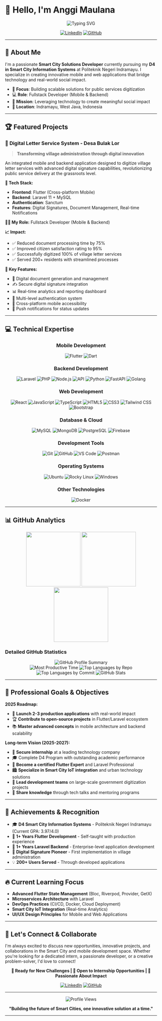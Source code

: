 # 👋 Hello, I'm Anggi Maulana

<div align="center">
  <img src="https://readme-typing-svg.demolab.com?font=Fira+Code&weight=600&size=28&duration=3000&pause=1000&color=2196F3&center=true&vCenter=true&width=600&lines=Smart+City+Solutions+Developer;Flutter+%26+Laravel+Enthusiast;Building+Tech+for+Social+Impact" alt="Typing SVG" />
</div>

<div align="center">
  
  [![LinkedIn](https://img.shields.io/badge/-LinkedIn-0077B5?style=for-the-badge&logo=linkedin&logoColor=white)](https://www.linkedin.com/in/anggi-maulana-72ba572a3)
  [![GitHub](https://img.shields.io/badge/-GitHub-181717?style=for-the-badge&logo=github)](https://github.com/anggiimaulana)
  
</div>

---

## 🚀 About Me

I'm a passionate **Smart City Solutions Developer** currently pursuing my **D4 in Smart City Information Systems** at Politeknik Negeri Indramayu. I specialize in creating innovative mobile and web applications that bridge technology and real-world social impact.

- 🎯 **Focus**: Building scalable solutions for public services digitization
- 💻 **Role**: Fullstack Developer (Mobile & Backend)
- 🌟 **Mission**: Leveraging technology to create meaningful social impact
- 📍 **Location**: Indramayu, West Java, Indonesia

---

## 🏆 Featured Projects

### 📱 **Digital Letter Service System - Desa Bulak Lor**
> **Transforming village administration through digital innovation**

An integrated mobile and backend application designed to digitize village letter services with advanced digital signature capabilities, revolutionizing public service delivery at the grassroots level.

**🔧 Tech Stack:**
- **Frontend**: Flutter (Cross-platform Mobile)
- **Backend**: Laravel 11 + MySQL
- **Authentication**: Sanctum
- **Features**: Digital Signatures, Document Management, Real-time Notifications

**👨‍💻 My Role:** Fullstack Developer (Mobile & Backend)

**📈 Impact:** 
- ✅ Reduced document processing time by 75%
- ✅ Improved citizen satisfaction rating to 95%
- ✅ Successfully digitized 100% of village letter services
- ✅ Served 200+ residents with streamlined processes

**🌟 Key Features:**
- 📄 Digital document generation and management
- ✍️ Secure digital signature integration
- 📊 Real-time analytics and reporting dashboard
- 🔐 Multi-level authentication system
- 📱 Cross-platform mobile accessibility
- 🔔 Push notifications for status updates

---

## 💻 Technical Expertise

<div align="center">

### **Mobile Development**
![Flutter](https://img.shields.io/badge/Flutter-02569B?style=for-the-badge&logo=flutter&logoColor=white)
![Dart](https://img.shields.io/badge/Dart-0175C2?style=for-the-badge&logo=dart&logoColor=white)

### **Backend Development**
![Laravel](https://img.shields.io/badge/Laravel-FF2D20?style=for-the-badge&logo=laravel&logoColor=white)
![PHP](https://img.shields.io/badge/PHP-777BB4?style=for-the-badge&logo=php&logoColor=white)
![Node.js](https://img.shields.io/badge/Node.js-339933?style=for-the-badge&logo=node.js&logoColor=white)
![API](https://img.shields.io/badge/REST_API-FF6C37?style=for-the-badge&logo=postman&logoColor=white)
![Python](https://img.shields.io/badge/Python-3776AB?style=for-the-badge&logo=python&logoColor=white)
![FastAPI](https://img.shields.io/badge/FastAPI-009688?style=for-the-badge&logo=fastapi&logoColor=white)
![Golang](https://img.shields.io/badge/Go-00ADD8?style=for-the-badge&logo=go&logoColor=white)

### **Web Development**
![React](https://img.shields.io/badge/React-61DAFB?style=for-the-badge&logo=react&logoColor=black)
![JavaScript](https://img.shields.io/badge/JavaScript-F7DF1E?style=for-the-badge&logo=javascript&logoColor=black)
![TypeScript](https://img.shields.io/badge/TypeScript-3178C6?style=for-the-badge&logo=typescript&logoColor=white)
![HTML5](https://img.shields.io/badge/HTML5-E34F26?style=for-the-badge&logo=html5&logoColor=white)
![CSS3](https://img.shields.io/badge/CSS3-1572B6?style=for-the-badge&logo=css3&logoColor=white)
![Tailwind CSS](https://img.shields.io/badge/Tailwind_CSS-38B2AC?style=for-the-badge&logo=tailwind-css&logoColor=white)
![Bootstrap](https://img.shields.io/badge/Bootstrap-563D7C?style=for-the-badge&logo=bootstrap&logoColor=white)

### **Database & Cloud**
![MySQL](https://img.shields.io/badge/MySQL-4479A1?style=for-the-badge&logo=mysql&logoColor=white)
![MongoDB](https://img.shields.io/badge/MongoDB-47A248?style=for-the-badge&logo=mongodb&logoColor=white)
![PostgreSQL](https://img.shields.io/badge/PostgreSQL-336791?style=for-the-badge&logo=postgresql&logoColor=white)
![Firebase](https://img.shields.io/badge/Firebase-FFCA28?style=for-the-badge&logo=firebase&logoColor=black)

### **Development Tools**
![Git](https://img.shields.io/badge/Git-F05032?style=for-the-badge&logo=git&logoColor=white)
![GitHub](https://img.shields.io/badge/GitHub-181717?style=for-the-badge&logo=github&logoColor=white)
![VS Code](https://img.shields.io/badge/VS%20Code-007ACC?style=for-the-badge&logo=visual-studio-code&logoColor=white)
![Postman](https://img.shields.io/badge/Postman-FF6C37?style=for-the-badge&logo=postman&logoColor=white)

### **Operating Systems**
![Ubuntu](https://img.shields.io/badge/Ubuntu-E95420?style=for-the-badge&logo=ubuntu&logoColor=white)
![Rocky Linux](https://img.shields.io/badge/Rocky_Linux-10B981?style=for-the-badge&logo=rockylinux&logoColor=white)
![Windows](https://img.shields.io/badge/Windows-0078D6?style=for-the-badge&logo=windows&logoColor=white)

### **Other Technologies**
![Docker](https://img.shields.io/badge/Docker-2496ED?style=for-the-badge&logo=docker&logoColor=white)

</div>

---

## 📊 GitHub Analytics

<div align="center">
  <img height="180em" src="https://github-readme-stats.vercel.app/api?username=anggiimaulana&show_icons=true&theme=tokyonight&include_all_commits=true&count_private=true&hide_border=true"/>
  <img height="180em" src="https://github-readme-stats.vercel.app/api/top-langs/?username=anggiimaulana&layout=compact&theme=tokyonight&hide_border=true&hide=html"/>
</div>


<div align="center">
  <img height="180em" src="https://streak-stats.demolab.com?user=anggiimaulana&theme=tokyonight&hide_border=true" />
</div>

### **Detailed GitHub Statistics**

<div align="center">
  <img src="https://github-profile-summary-cards.vercel.app/api/cards/profile-details?username=anggiimaulana&theme=tokyonight" alt="GitHub Profile Summary"/>
</div>

<div align="center">
  <img src="https://github-profile-summary-cards.vercel.app/api/cards/productive-time?username=anggiimaulana&theme=tokyonight&utcOffset=7" alt="Most Productive Time"/>
  <img src="https://github-profile-summary-cards.vercel.app/api/cards/repos-per-language?username=anggiimaulana&theme=tokyonight" alt="Top Languages by Repo"/>
</div>

<div align="center">
  <img src="https://github-profile-summary-cards.vercel.app/api/cards/most-commit-language?username=anggiimaulana&theme=tokyonight" alt="Top Languages by Commit"/>
  <img src="https://github-profile-summary-cards.vercel.app/api/cards/stats?username=anggiimaulana&theme=tokyonight" alt="GitHub Stats"/>
</div>

---

## 🎯 Professional Goals & Objectives

**2025 Roadmap:**
- 🚀 **Launch 2-3 production applications** with real-world impact
- 🏆 **Contribute to open-source projects** in Flutter/Laravel ecosystem
- 📚 **Master advanced concepts** in mobile architecture and backend scalability

**Long-term Vision (2025-2027):**
- 💼 **Secure internship** at a leading technology company
- 🎓 Complete D4 Program with outstanding academic performance
- 🌟 **Become a certified Flutter Expert** and Laravel Professional
- 🏙️ **Specialize in Smart City IoT integration** and urban technology solutions
- 👥 **Lead development teams** on large-scale government digitization projects
- 🎤 **Share knowledge** through tech talks and mentoring programs

---

## 🏅 Achievements & Recognition

- 🎓 **D4 Smart City Information Systems** - Politeknik Negeri Indramayu (Current GPA: 3.97/4.0)
- 📱 **1+ Years Flutter Development** - Self-taught with production experience
- 🔧 **1+ Years Laravel Backend** - Enterprise-level application development
- 🌟 **Digital Signature Pioneer** - First implementation in village administration
- 💡 **200+ Users Served** - Through developed applications

---

## 🔥 Current Learning Focus

- **Advanced Flutter State Management** (Bloc, Riverpod, Provider, GetX)
- **Microservices Architecture** with Laravel
- **DevOps Practices** (CI/CD, Docker, Cloud Deployment)
- **Smart City IoT Integration** (Real-time Analytics)
- **UI/UX Design Principles** for Mobile and Web Applications

---

## 💬 Let's Connect & Collaborate

I'm always excited to discuss new opportunities, innovative projects, and collaborations in the Smart City and mobile development space. Whether you're looking for a dedicated intern, a passionate developer, or a creative problem-solver, I'd love to connect!

<div align="center">

**🚀 Ready for New Challenges | 💼 Open to Internship Opportunities | 🌟 Passionate About Impact**

[![LinkedIn](https://img.shields.io/badge/LinkedIn-0077B5?style=for-the-badge&logo=linkedin&logoColor=white)](https://www.linkedin.com/in/anggi-maulana-72ba572a3/)
[![GitHub](https://img.shields.io/badge/GitHub-181717?style=for-the-badge&logo=github&logoColor=white)](https://github.com/anggiimaulana)

</div>

---

<div align="center">
  <img src="https://komarev.com/ghpvc/?username=anggiimaulana&style=for-the-badge&color=blue" alt="Profile Views"/>
  
  **"Building the future of Smart Cities, one innovative solution at a time."**
</div>

---
